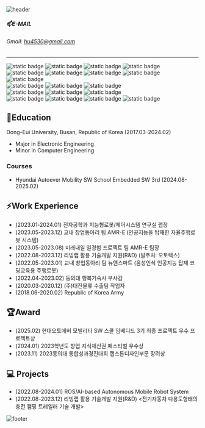 ![header](https://capsule-render.vercel.app/api?type=soft&color=567ACE&height=20&section=header&text=&fontSize=)


##### 📫E-MAIL   
###### Gmail: hu4530@gmail.com
---
<img alt="static badge" src="https://img.shields.io/badge/Visual Studio-5C2D91?style=flat&logo=visualstudio&logoColor=white"/> <img alt="static badge" src="https://img.shields.io/badge/VSCode-007ACC?style=flat&logo=visualstudiocode&logoColor=white"/> <img alt="static badge" src="https://img.shields.io/badge/AURIX Development Studio-E95429?style=flat&logoColor=white"/> <img alt="static badge" src="https://img.shields.io/badge/Quartus Prime-0071C5?style=flat&logo=intel&logoColor=white"/>    
<img alt="static badge" src="https://img.shields.io/badge/Infineon-00599C?style=flat&logoColor=white"/> <img alt="static badge" src="https://img.shields.io/badge/LINUX-FCC624?style=flat&logo=LINUX&logoColor=white"/> <img alt="static badge" src="https://img.shields.io/badge/ROS-22314E?style=flat&logo=ROS&logoColor=white"/> <img alt="static badge" src="https://img.shields.io/badge/Raspberry Pi-A22846?style=flat&logo=raspberrypi&logoColor=white"/> <img alt="static badge" src="https://img.shields.io/badge/Arduino-00878F?style=flat&logo=Arduino&logoColor=white"/>    
<img alt="static badge" src="https://img.shields.io/badge/C-A8B9CC?style=flat&logo=C&logoColor=white"/> <img alt="static badge" src="https://img.shields.io/badge/C++-00599C?style=flat&logo=cplusplus&logoColor=white"/> <img alt="static badge" src="https://img.shields.io/badge/Verilog HDL-0071C5?style=flat&logoColor=white"/>   
<img alt="static badge" src="https://img.shields.io/badge/Jira-0052CC?style=flat&logo=Jira&logoColor=white"/> <img alt="static badge" src="https://img.shields.io/badge/confluence-172B4D?style=flat&logo=confluence&logoColor=white"/> <img alt="static badge" src="https://img.shields.io/badge/sourcetree-0052CC?style=flat&logo=sourcetree&logoColor=white"/>    
<img alt="static badge" src="https://img.shields.io/badge/JAVA-000000?style=flat&logo=jetbrains&logoColor=white"/> <img alt="static badge" src="https://img.shields.io/badge/Python-3776AB?style=flat&logo=Python&logoColor=white"/> <img alt="static badge" src="https://img.shields.io/badge/Oracle-F80000?style=flat&logo=Oracle&logoColor=white"/> <img alt="static badge" src="https://img.shields.io/badge/MATLAB-E95429?style=flat&logo=&logoColor=white"/>


## 🔭Education
Dong-Eui University, Busan, Republic of Korea (2017.03-2024.02)
 *  Major in Electronic Engineering
 *  Minor in Computer Engineering    

### Courses
* Hyundai Autoever Mobility SW School Embedded SW 3rd (2024.08-2025.02) 

## ⚡Work Experience 
* (2023.01-2024.01) 전자공학과 지능형로봇/제어시스템 연구실 랩장
* (2023.05-2023.12) 교내 창업동아리 팀 AMR-E (인공지능을 탑재한 자율주행로봇 시스템)
* (2023.05-2023.08) 미래내일 일경험 프로젝트 팀 AMR-E 팀장
* (2022.08-2023.12) 리빙랩 활용 기술개발 지원(R&D) (발주처: 오토렉스)
* (2022.05-2023.01) 교내 창업동아리 팀 뉴앤스마트 (음성인식 인공지능 탑재 코딩교육용 주행로봇)
* (2022.04-2023.02) 동의대 행복기숙사 부사감
* (2020.03-2020.12) (주)대진물류 수출팀 작업자
* (2018.06-2020.02) Republic of Korea Army

## 🏆Award
* (2025.02) 현대오토에버 모빌리티 SW 스쿨 임베디드 3기 최종 프로젝트 우수 프로젝트상
* (2024.01) 2023학년도 창업 지식재산권 페스티벌 우수상
* (2023.11) 2023동의대 통합성과경진대회 캡스톤디자인부문 장려상

## 💻 Projects
* (2022.08-2024.01) ROS/AI-based Autonomous Mobile Robot System
* (2022.08-2023.12) 리빙랩 활용 기술개발 지원(R&D) <전기자동차 다용도형태의 충전 캠핑 트레일러 기술 개발>


![footer](https://capsule-render.vercel.app/api?type=waving&section=footer&color=567ACE&height=120)
